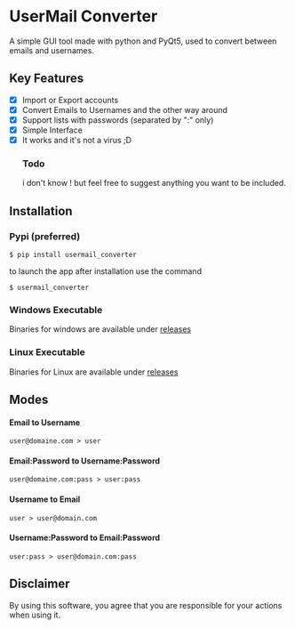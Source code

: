 # UserMail Converter

A simple GUI tool made with python and PyQt5, used to convert between emails and usernames.

## Key Features
- [x] Import or Export accounts
- [x] Convert Emails to Usernames and the other way around
- [x] Support lists with passwords (separated by ":" only)
- [x] Simple Interface
- [x] It works and it's not a virus ;D
	### Todo
	i don't know ! but feel free to suggest anything you want to be included.

## Installation
### Pypi (preferred)
	$ pip install usermail_converter
to launch the app after installation use the command 

    $ usermail_converter

### Windows Executable
Binaries for windows are available under [releases](https://github.com/ThamiMemel/UserMail_Converter/releases)
### Linux Executable
Binaries for Linux  are available under [releases](https://github.com/ThamiMemel/UserMail_Converter/releases)
## Modes
#### Email to Username 
	user@domaine.com > user
#### Email:Password to Username:Password
	user@domaine.com:pass > user:pass
#### Username to Email
	user > user@domain.com
#### Username:Password to Email:Password
	user:pass > user@domain.com:pass
## Disclaimer
By using this software, you agree that you are responsible for your actions when using it.

